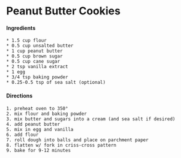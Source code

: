 # Peanut Butter Cookies



#### Ingredients
	* 1.5 cup flour
	* 0.5 cup unsalted butter
	* 1 cup peanut butter
	* 0.5 cup brown sugar
	* 0.5 cup cane sugar
	* 2 tsp vanilla extract
	* 1 egg
	* 3/4 tsp baking powder
	* 0.25-0.5 tsp of sea salt (optional)

#### Directions
	1. preheat oven to 350°
	2. mix flour and baking powder
	3. mix butter and sugars into a cream (and sea salt if desired)
	4. add peanut butter
	5. mix in egg and vanilla
	6. add flour
	7. roll dough into balls and place on parchment paper
	8. flatten w/ fork in criss-cross pattern
	9. bake for 9-12 minutes
